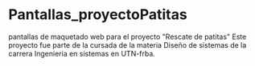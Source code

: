 # Pantallas_proyectoPatitas
pantallas de maquetado web para el proyecto "Rescate de patitas"
Este proyecto fue parte de la cursada de la materia Diseño de sistemas de la carrera Ingenieria en sistemas en UTN-frba. 
